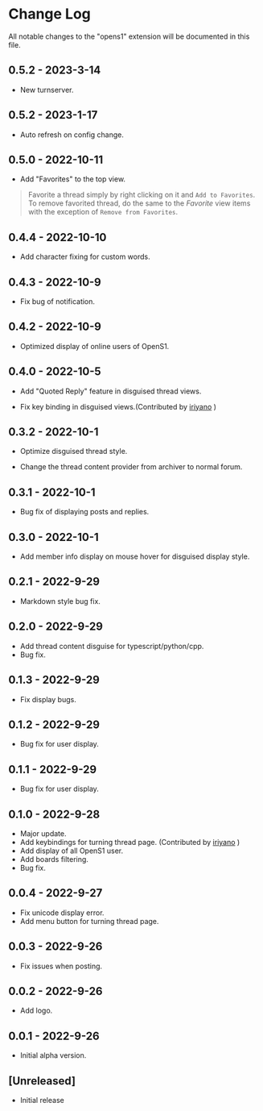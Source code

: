 # Change Log

All notable changes to the "opens1" extension will be documented in this file.

## 0.5.2 - 2023-3-14

- New turnserver.

## 0.5.2 - 2023-1-17

- Auto refresh on config change.

## 0.5.0 - 2022-10-11

- Add "Favorites" to the top view.
> Favorite a thread simply by right clicking on it and `Add to Favorites`.
> To remove favorited thread, do the same to the *Favorite* view items with the exception of `Remove from Favorites`.


## 0.4.4 - 2022-10-10

- Add character fixing for custom words.

## 0.4.3 - 2022-10-9

- Fix bug of notification.


## 0.4.2 - 2022-10-9

- Optimized display of online users of OpenS1.

## 0.4.0 - 2022-10-5

- Add "Quoted Reply" feature in disguised thread views.

- Fix key binding in disguised views.(Contributed by [iriyano](https://github.com/aaeviru) )


## 0.3.2 - 2022-10-1

- Optimize disguised thread style.

- Change the thread content provider from archiver to normal forum.

## 0.3.1 - 2022-10-1

- Bug fix of displaying posts and replies.


## 0.3.0 - 2022-10-1

- Add member info display on mouse hover for disguised display style.

## 0.2.1 - 2022-9-29

- Markdown style bug fix.

## 0.2.0 - 2022-9-29

- Add thread content disguise for typescript/python/cpp.
- Bug fix.


## 0.1.3 - 2022-9-29

- Fix display bugs.


## 0.1.2 - 2022-9-29

- Bug fix for user display.


## 0.1.1 - 2022-9-29

- Bug fix for user display.


## 0.1.0 - 2022-9-28

- Major update.
- Add keybindings for turning thread page. (Contributed by [iriyano](https://github.com/aaeviru) )
- Add display of all OpenS1 user.
- Add boards filtering.
- Bug fix.


## 0.0.4 - 2022-9-27

- Fix unicode display error.
- Add menu button for turning thread page.

## 0.0.3 - 2022-9-26

- Fix issues when posting.

## 0.0.2 - 2022-9-26

- Add logo.

## 0.0.1 - 2022-9-26

- Initial alpha version.

## [Unreleased]

- Initial release



